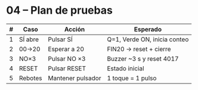 # 04 – Plan de pruebas
| # | Caso | Acción | Esperado |
|---|-----|--------|----------|
| 1 | SÍ abre | Pulsar SÍ | Q=1, Verde ON, inicia conteo |
| 2 | 00→20 | Esperar a 20 | FIN20 → reset + cierre |
| 3 | NO×3 | Pulsar NO ×3 | Buzzer ~3 s y reset 4017 |
| 4 | RESET | Pulsar RESET | Estado inicial |
| 5 | Rebotes | Mantener pulsador | 1 toque = 1 pulso |
